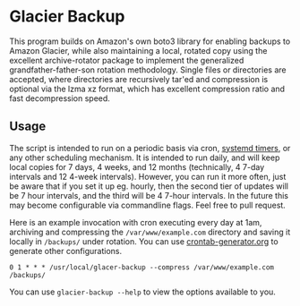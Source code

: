 # Glacier Backup

This program builds on Amazon's own boto3 library for enabling backups to Amazon Glacier, while also maintaining a local, rotated copy using the excellent archive-rotator package to implement the generalized grandfather-father-son rotation methodology. Single files or directories are accepted, where directories are recursively tar'ed and compression is optional via the lzma xz format, which has excellent compression ratio and fast decompression speed.

## Usage

The script is intended to run on a periodic basis via cron, [systemd timers](https://wiki.archlinux.org/index.php/Systemd/Timers), or any other scheduling mechanism. It is intended to run daily, and will keep local copies for 7 days, 4 weeks, and 12 months (technically, 4 7-day intervals and 12 4-week intervals). However, you can run it more often, just be aware that if you set it up eg. hourly, then the second tier of updates will be 7 hour intervals, and the third will be 4 7-hour intervals. In the future this may become configurable via commandline flags. Feel free to pull request.

Here is an example invocation with cron executing every day at 1am, archiving and compressing the `/var/www/example.com` directory and saving it locally in `/backups/` under rotation. You can use [crontab-generator.org](http://crontab-generator.org/) to generate other configurations.

    0 1 * * * /usr/local/glacer-backup --compress /var/www/example.com /backups/


You can use `glacier-backup --help` to view the options available to you.
